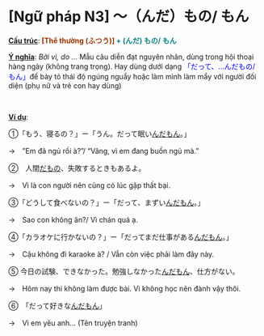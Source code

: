# [Ngữ pháp N3] ～（んだ）もの/ もん
<div class="entry-content">
<p><span style="text-decoration: underline;"><strong>Cấu trúc</strong></span>:<strong><span style="color: #008080;"><span style="color: #993300;"> [Thể thường (ふつう)]</span> + (んだ) もの/ もん</span></strong></p>
<p><span style="text-decoration: underline;"><strong>Ý nghĩa</strong></span>: <em>Bởi vì, do …</em> Mẫu câu diễn đạt nguyên nhân, dùng trong hội thoại hàng ngày (không trang trọng). Hay dùng dưới dạng <span style="color: #0000ff;">「だって、…んだもの/ もん」</span>để bày tỏ thái độ ngúng nguẩy hoặc làm mình làm mẩy với người đối diện (phụ nữ và trẻ con hay dùng)</p>

<br/>
</p>
<p><span style="text-decoration: underline;"><strong>Ví dụ</strong></span>:</p>
<p>①「もう、寝るの？」ー「うん。だって眠い<span style="text-decoration: underline;">んだもん</span>。」</p>
<p>→　”Em đã ngủ rồi à?”/ “Vâng, vì em đang buồn ngủ mà.”</p>
<p>②　人間<span style="text-decoration: underline;">だもの</span>、失敗するときもあるよ。</p>
<p>→　Vì là con người nên cũng có lúc gặp thất bại.</p>
<p>③「どうして食べないの？」ー「だって、まずい<span style="text-decoration: underline;">んだもん</span>。」</p>
<p>→　Sao con không ăn?/ Vì chán quá ạ.</p>
<p>④「カラオケに行かないの？」ー「だってまだ仕事がある<span style="text-decoration: underline;">んだもん</span>。」</p>
<p>→　Cậu không đi karaoke à? / Vẫn còn việc phải làm đây này.</p>
<p>⑤ 今日の試験、できなかった。勉強しなかった<span style="text-decoration: underline;">んだもん</span>、仕方がない。</p>
<p>→　Hôm nay thi không làm được bài. Vì không học nên đành vậy thôi.</p>
<p>⑥　「だって好きな<span style="text-decoration: underline;">んだもん</span>」</p>
<p>→　Vì em yêu anh… (Tên truyện tranh)</p>

</div>
